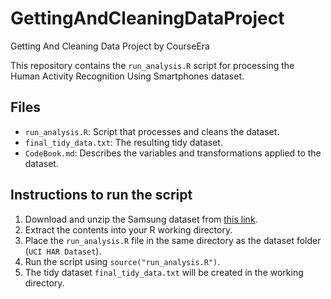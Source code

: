 # GettingAndCleaningDataProject
Getting And Cleaning Data Project by CourseEra

This repository contains the `run_analysis.R` script for processing the Human Activity Recognition Using Smartphones dataset.

## Files

- `run_analysis.R`: Script that processes and cleans the dataset.
- `final_tidy_data.txt`: The resulting tidy dataset.
- `CodeBook.md`: Describes the variables and transformations applied to the dataset.

## Instructions to run the script

1. Download and unzip the Samsung dataset from [this link](https://d396qusza40orc.cloudfront.net/getdata%2Fprojectfiles%2FUCI%20HAR%20Dataset.zip).
2. Extract the contents into your R working directory.
3. Place the `run_analysis.R` file in the same directory as the dataset folder (`UCI HAR Dataset`).
4. Run the script using `source("run_analysis.R")`.
5. The tidy dataset `final_tidy_data.txt` will be created in the working directory.

